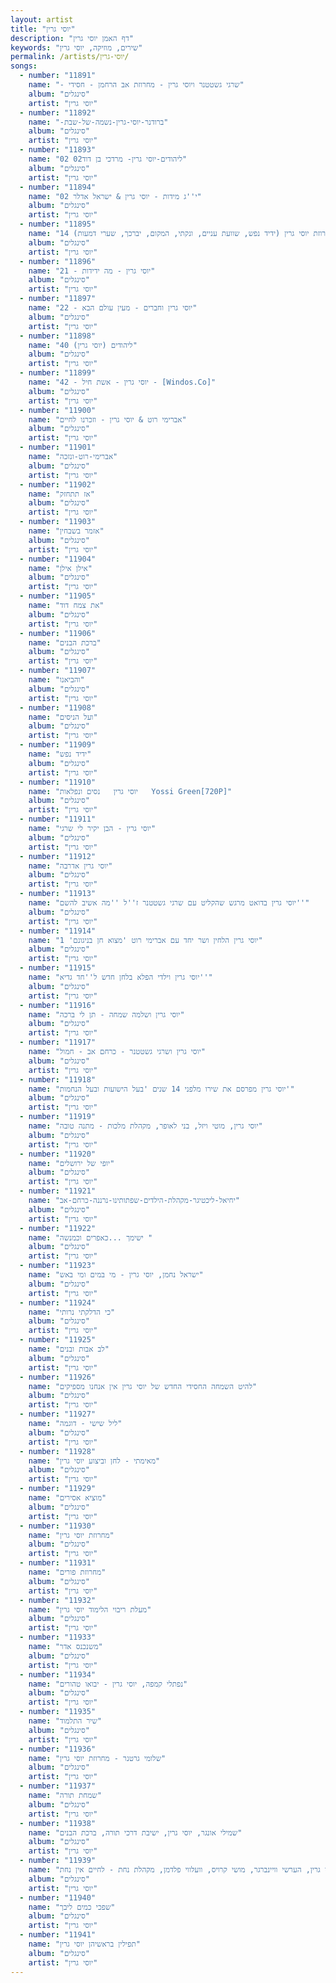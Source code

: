 ```yaml
---
layout: artist
title: "יוסי גרין"
description: "דף האמן יוסי גרין"
keywords: "שירים, מוזיקה, יוסי גרין"
permalink: /artists/יוסי-גרין/
songs:
  - number: "11891"
    name: "- שרגי גשטטנר ויוסי גרין - מחרוזת אב הרחמן - חסידי"
    album: "סינגלים"
    artist: "יוסי גרין"
  - number: "11892"
    name: "-ברודנר-יוסי-גרין-נשמה-של-שבת"
    album: "סינגלים"
    artist: "יוסי גרין"
  - number: "11893"
    name: "02 02ליהודים-יוסי גרין- מרדכי בן דוד"
    album: "סינגלים"
    artist: "יוסי גרין"
  - number: "11894"
    name: "02 י''ג מידות - יוסי גרין & ישראל אדלר"
    album: "סינגלים"
    artist: "יוסי גרין"
  - number: "11895"
    name: "14 מחרוזת יוסי גרין (ידיד נפש, שוועת עניים, ונקתי, המקום, יברכך, שערי דמעות)"
    album: "סינגלים"
    artist: "יוסי גרין"
  - number: "11896"
    name: "21 - יוסי גרין - מה ידידות"
    album: "סינגלים"
    artist: "יוסי גרין"
  - number: "11897"
    name: "22 - יוסי גרין וחברים - מעין עולם הבא"
    album: "סינגלים"
    artist: "יוסי גרין"
  - number: "11898"
    name: "40 ליהודים (יוסי גרין)"
    album: "סינגלים"
    artist: "יוסי גרין"
  - number: "11899"
    name: "42 - יוסי גרין - אשת חיל - [Windos.Co]"
    album: "סינגלים"
    artist: "יוסי גרין"
  - number: "11900"
    name: "אברימי רוט & יוסי גרין - וזכרנו לחיים"
    album: "סינגלים"
    artist: "יוסי גרין"
  - number: "11901"
    name: "אברימי-רוט-ונזכה"
    album: "סינגלים"
    artist: "יוסי גרין"
  - number: "11902"
    name: "אז תתחזק"
    album: "סינגלים"
    artist: "יוסי גרין"
  - number: "11903"
    name: "אזמר בשבחין"
    album: "סינגלים"
    artist: "יוסי גרין"
  - number: "11904"
    name: "אילן אילן"
    album: "סינגלים"
    artist: "יוסי גרין"
  - number: "11905"
    name: "את צמח דוד"
    album: "סינגלים"
    artist: "יוסי גרין"
  - number: "11906"
    name: "ברכת הבנים"
    album: "סינגלים"
    artist: "יוסי גרין"
  - number: "11907"
    name: "והביאנו"
    album: "סינגלים"
    artist: "יוסי גרין"
  - number: "11908"
    name: "ועל הניסים"
    album: "סינגלים"
    artist: "יוסי גרין"
  - number: "11909"
    name: "ידיד נפש"
    album: "סינגלים"
    artist: "יוסי גרין"
  - number: "11910"
    name: "יוסי גרין   נסים ונפלאות   Yossi Green[720P]"
    album: "סינגלים"
    artist: "יוסי גרין"
  - number: "11911"
    name: "יוסי גרין - הבן יקיר לי שרגי"
    album: "סינגלים"
    artist: "יוסי גרין"
  - number: "11912"
    name: "יוסי גרין אדרבה"
    album: "סינגלים"
    artist: "יוסי גרין"
  - number: "11913"
    name: "יוסי גרין בדואט מרגש שהקליט עם שרגי גשטטנר ז''ל ''מה אשיב להשם''"
    album: "סינגלים"
    artist: "יוסי גרין"
  - number: "11914"
    name: "יוסי גרין הלחין ושר יחד עם אברימי רוט 'מצוא חן בניגונם' 1"
    album: "סינגלים"
    artist: "יוסי גרין"
  - number: "11915"
    name: "יוסי גרין וילדי הפלא בלחן חדש ל''חד גדיא''"
    album: "סינגלים"
    artist: "יוסי גרין"
  - number: "11916"
    name: "יוסי גרין ושלמה שמחה - תן לי ברכה"
    album: "סינגלים"
    artist: "יוסי גרין"
  - number: "11917"
    name: "יוסי גרין ושרגי גשטטנר - כרחם אב - חמול"
    album: "סינגלים"
    artist: "יוסי גרין"
  - number: "11918"
    name: "יוסי גרין מפרסם את שירו מלפני 14 שנים 'בעל הישועות ובעל הנחמות'"
    album: "סינגלים"
    artist: "יוסי גרין"
  - number: "11919"
    name: "יוסי גרין, מוטי ויזל, בני לאופר, מקהלת מלכות - מתנה טובה"
    album: "סינגלים"
    artist: "יוסי גרין"
  - number: "11920"
    name: "יופי של ירושלים"
    album: "סינגלים"
    artist: "יוסי גרין"
  - number: "11921"
    name: "יחיאל-ליכטיגר-מקהלת-הילדים-שפתותינו-נרננה-כרחם-אב"
    album: "סינגלים"
    artist: "יוסי גרין"
  - number: "11922"
    name: "ישימך ...כאפרים וכמנשה "
    album: "סינגלים"
    artist: "יוסי גרין"
  - number: "11923"
    name: "ישראל נחמן, יוסי גרין - מי במים ומי באש"
    album: "סינגלים"
    artist: "יוסי גרין"
  - number: "11924"
    name: "כי הדלקתי נרותי"
    album: "סינגלים"
    artist: "יוסי גרין"
  - number: "11925"
    name: "לב אבות ובנים"
    album: "סינגלים"
    artist: "יוסי גרין"
  - number: "11926"
    name: "להיט השמחה החסידי החדש של יוסי גרין אין אנחנו מספיקים"
    album: "סינגלים"
    artist: "יוסי גרין"
  - number: "11927"
    name: "ליל שישי - דוגמה"
    album: "סינגלים"
    artist: "יוסי גרין"
  - number: "11928"
    name: "מאימתי - לחן וביצוע יוסי גרין"
    album: "סינגלים"
    artist: "יוסי גרין"
  - number: "11929"
    name: "מוציא אסירים"
    album: "סינגלים"
    artist: "יוסי גרין"
  - number: "11930"
    name: "מחרוזת יוסי גרין"
    album: "סינגלים"
    artist: "יוסי גרין"
  - number: "11931"
    name: "מחרוזת פורים"
    album: "סינגלים"
    artist: "יוסי גרין"
  - number: "11932"
    name: "מעלת ריבוי הלימוד יוסי גרין"
    album: "סינגלים"
    artist: "יוסי גרין"
  - number: "11933"
    name: "משנכנס אדר"
    album: "סינגלים"
    artist: "יוסי גרין"
  - number: "11934"
    name: "נפתלי קמפה, יוסי גרין - יבואו טהורים"
    album: "סינגלים"
    artist: "יוסי גרין"
  - number: "11935"
    name: "שיר התלמוד"
    album: "סינגלים"
    artist: "יוסי גרין"
  - number: "11936"
    name: "שלומי גרטנר - מחרוזת יוסי גרין"
    album: "סינגלים"
    artist: "יוסי גרין"
  - number: "11937"
    name: "שמחת תורה"
    album: "סינגלים"
    artist: "יוסי גרין"
  - number: "11938"
    name: "שמילי אונגר, יוסי גרין, ישיבת דרכי תורה, ברכת הבנים"
    album: "סינגלים"
    artist: "יוסי גרין"
  - number: "11939"
    name: "שמילי אונגר, יעקב שוואקי, יוסי גרין, הערשי וויינברגר, מושי קרויס, וועלווי פלדמן, מקהלת נחת - לחיים אין נחת"
    album: "סינגלים"
    artist: "יוסי גרין"
  - number: "11940"
    name: "שפכי כמים ליבך"
    album: "סינגלים"
    artist: "יוסי גרין"
  - number: "11941"
    name: "תפילין בראשיהן יוסי גרין"
    album: "סינגלים"
    artist: "יוסי גרין"
---
```

